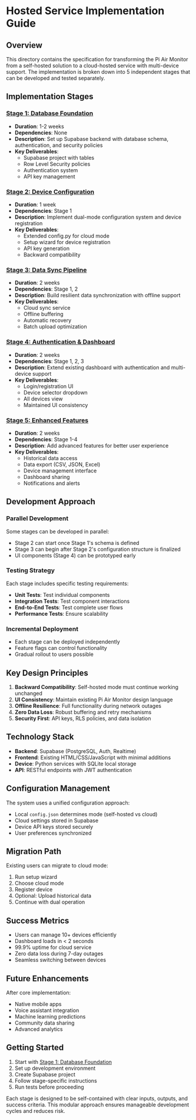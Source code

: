 # Hosted Service Implementation Guide

## Overview

This directory contains the specification for transforming the Pi Air Monitor from a self-hosted solution to a cloud-hosted service with multi-device support. The implementation is broken down into 5 independent stages that can be developed and tested separately.

## Implementation Stages

### [Stage 1: Database Foundation](01_database_foundation.md)
- **Duration**: 1-2 weeks
- **Dependencies**: None
- **Description**: Set up Supabase backend with database schema, authentication, and security policies
- **Key Deliverables**:
  - Supabase project with tables
  - Row Level Security policies
  - Authentication system
  - API key management

### [Stage 2: Device Configuration](02_device_configuration.md)
- **Duration**: 1 week
- **Dependencies**: Stage 1
- **Description**: Implement dual-mode configuration system and device registration
- **Key Deliverables**:
  - Extended config.py for cloud mode
  - Setup wizard for device registration
  - API key generation
  - Backward compatibility

### [Stage 3: Data Sync Pipeline](03_data_sync_pipeline.md)
- **Duration**: 2 weeks
- **Dependencies**: Stage 1, 2
- **Description**: Build resilient data synchronization with offline support
- **Key Deliverables**:
  - Cloud sync service
  - Offline buffering
  - Automatic recovery
  - Batch upload optimization

### [Stage 4: Authentication & Dashboard](04_authentication_dashboard.md)
- **Duration**: 2 weeks
- **Dependencies**: Stage 1, 2, 3
- **Description**: Extend existing dashboard with authentication and multi-device support
- **Key Deliverables**:
  - Login/registration UI
  - Device selector dropdown
  - All devices view
  - Maintained UI consistency

### [Stage 5: Enhanced Features](05_enhanced_features.md)
- **Duration**: 2 weeks
- **Dependencies**: Stage 1-4
- **Description**: Add advanced features for better user experience
- **Key Deliverables**:
  - Historical data access
  - Data export (CSV, JSON, Excel)
  - Device management interface
  - Dashboard sharing
  - Notifications and alerts

## Development Approach

### Parallel Development
Some stages can be developed in parallel:
- Stage 2 can start once Stage 1's schema is defined
- Stage 3 can begin after Stage 2's configuration structure is finalized
- UI components (Stage 4) can be prototyped early

### Testing Strategy
Each stage includes specific testing requirements:
- **Unit Tests**: Test individual components
- **Integration Tests**: Test component interactions
- **End-to-End Tests**: Test complete user flows
- **Performance Tests**: Ensure scalability

### Incremental Deployment
- Each stage can be deployed independently
- Feature flags can control functionality
- Gradual rollout to users possible

## Key Design Principles

1. **Backward Compatibility**: Self-hosted mode must continue working unchanged
2. **UI Consistency**: Maintain existing Pi Air Monitor design language
3. **Offline Resilience**: Full functionality during network outages
4. **Zero Data Loss**: Robust buffering and retry mechanisms
5. **Security First**: API keys, RLS policies, and data isolation

## Technology Stack

- **Backend**: Supabase (PostgreSQL, Auth, Realtime)
- **Frontend**: Existing HTML/CSS/JavaScript with minimal additions
- **Device**: Python services with SQLite local storage
- **API**: RESTful endpoints with JWT authentication

## Configuration Management

The system uses a unified configuration approach:
- Local `config.json` determines mode (self-hosted vs cloud)
- Cloud settings stored in Supabase
- Device API keys stored securely
- User preferences synchronized

## Migration Path

Existing users can migrate to cloud mode:
1. Run setup wizard
2. Choose cloud mode
3. Register device
4. Optional: Upload historical data
5. Continue with dual operation

## Success Metrics

- Users can manage 10+ devices efficiently
- Dashboard loads in < 2 seconds
- 99.9% uptime for cloud service
- Zero data loss during 7-day outages
- Seamless switching between devices

## Future Enhancements

After core implementation:
- Native mobile apps
- Voice assistant integration
- Machine learning predictions
- Community data sharing
- Advanced analytics

## Getting Started

1. Start with [Stage 1: Database Foundation](01_database_foundation.md)
2. Set up development environment
3. Create Supabase project
4. Follow stage-specific instructions
5. Run tests before proceeding

Each stage is designed to be self-contained with clear inputs, outputs, and success criteria. This modular approach ensures manageable development cycles and reduces risk.